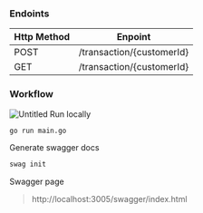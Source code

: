 ### Endoints

| Http Method        | Enpoint   |
| ------------- |:-------------:|
| POST     |/transaction/{customerId}|
| GET      |/transaction/{customerId} |


### Workflow
![Untitled](https://user-images.githubusercontent.com/73777273/165516550-e10c2299-d05b-46e4-a702-48b9a931d6ac.jpg)
Run locally 
```sh
go run main.go
```

Generate swagger docs
```sh
swag init
```

Swagger page
> http://localhost:3005/swagger/index.html
